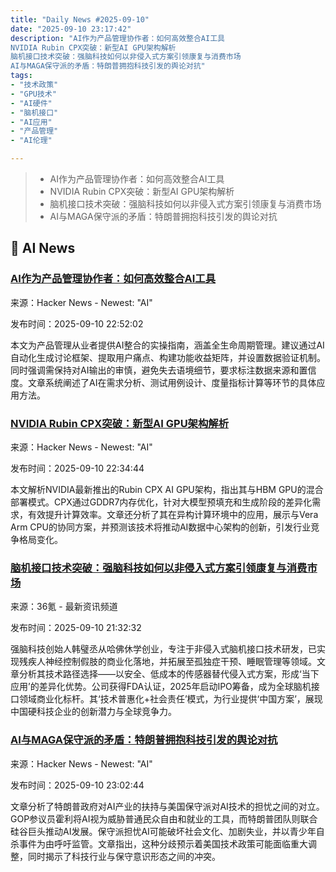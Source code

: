 ```yaml
---
title: "Daily News #2025-09-10"
date: "2025-09-10 23:17:42"
description: "AI作为产品管理协作者：如何高效整合AI工具
NVIDIA Rubin CPX突破：新型AI GPU架构解析
脑机接口技术突破：强脑科技如何以非侵入式方案引领康复与消费市场
AI与MAGA保守派的矛盾：特朗普拥抱科技引发的舆论对抗"
tags: 
- "技术政策"
- "GPU技术"
- "AI硬件"
- "脑机接口"
- "AI应用"
- "产品管理"
- "AI伦理"

---
```


> - AI作为产品管理协作者：如何高效整合AI工具
> - NVIDIA Rubin CPX突破：新型AI GPU架构解析
> - 脑机接口技术突破：强脑科技如何以非侵入式方案引领康复与消费市场
> - AI与MAGA保守派的矛盾：特朗普拥抱科技引发的舆论对抗

## 🤖 AI News

### [AI作为产品管理协作者：如何高效整合AI工具](https://www.uladshauchenka.com/p/ai-is-your-new-copilot-how-to-leverage)

来源：Hacker News - Newest: "AI"

发布时间：2025-09-10 22:52:02

本文为产品管理从业者提供AI整合的实操指南，涵盖全生命周期管理。建议通过AI自动化生成讨论框架、提取用户痛点、构建功能收益矩阵，并设置数据验证机制。同时强调需保持对AI输出的审慎，避免失去语境细节，要求标注数据来源和置信度。文章系统阐述了AI在需求分析、测试用例设计、度量指标计算等环节的具体应用方法。

### [NVIDIA Rubin CPX突破：新型AI GPU架构解析](https://www.servethehome.com/nvidia-rubin-cpx-is-an-ai-gpu-for-next-gen-nvidia-ai-gpus/)

来源：Hacker News - Newest: "AI"

发布时间：2025-09-10 22:34:44

本文解析NVIDIA最新推出的Rubin CPX AI GPU架构，指出其与HBM GPU的混合部署模式。CPX通过GDDR7内存优化，针对大模型预填充和生成阶段的差异化需求，有效提升计算效率。文章还分析了其在异构计算环境中的应用，展示与Vera Arm CPU的协同方案，并预测该技术将推动AI数据中心架构的创新，引发行业竞争格局变化。

### [脑机接口技术突破：强脑科技如何以非侵入式方案引领康复与消费市场](https://www.36kr.com/p/3460620814030467)

来源：36氪 - 最新资讯频道

发布时间：2025-09-10 21:32:32

强脑科技创始人韩璧丞从哈佛休学创业，专注于非侵入式脑机接口技术研发，已实现残疾人神经控制假肢的商业化落地，并拓展至孤独症干预、睡眠管理等领域。文章分析其技术路径选择——以安全、低成本的传感器替代侵入式方案，形成‘当下应用’的差异化优势。公司获得FDA认证，2025年启动IPO筹备，成为全球脑机接口领域商业化标杆。其‘技术普惠化+社会责任’模式，为行业提供‘中国方案’，展现中国硬科技企业的创新潜力与全球竞争力。

### [AI与MAGA保守派的矛盾：特朗普拥抱科技引发的舆论对抗](https://arstechnica.com/tech-policy/2025/09/ai-vs-maga-populists-alarmed-by-trumps-embrace-of-ai-big-tech/)

来源：Hacker News - Newest: "AI"

发布时间：2025-09-10 23:02:44

文章分析了特朗普政府对AI产业的扶持与美国保守派对AI技术的担忧之间的对立。GOP参议员霍利将AI视为威胁普通民众自由和就业的工具，而特朗普团队则联合硅谷巨头推动AI发展。保守派担忧AI可能破坏社会文化、加剧失业，并以青少年自杀事件为由呼吁监管。文章指出，这种分歧预示着美国技术政策可能面临重大调整，同时揭示了科技行业与保守意识形态之间的冲突。
